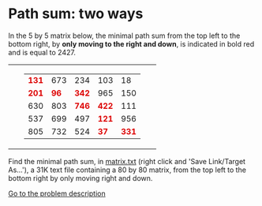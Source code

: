 Path sum: two ways
==================

<p>In the 5 by 5 matrix below, the minimal path sum from the top left to the bottom right, by <b>only moving to the right and down</b>, is indicated in bold red and is equal to 2427.</p>
<div style='text-align:center;'>
<table cellpadding='0' cellspacing='0' border='0' align='center'>
<tr>
<td><img src='images/bracket_left.gif' width='8' height='120' alt='' align='middle' /><br /></td>
<td>
<table cellpadding='3' cellspacing='0' border='0'>
<tr>
<td><span style='color:#dd0000;'><b>131</b></span></td><td>673</td><td>234</td><td>103</td><td>18</td>
</tr>
<tr>
<td><span style='color:#dd0000;'><b>201</b></span></td><td><span style='color:#dd0000;'><b>96</b></span></td><td><span style='color:#dd0000;'><b>342</b></span></td><td>965</td><td>150</td>
</tr>
<tr>
<td>630</td><td>803</td><td><span style='color:#dd0000;'><b>746</b></span></td><td><span style='color:#dd0000;'><b>422</b></span></td><td>111</td>
</tr>
<tr>
<td>537</td><td>699</td><td>497</td><td><span style='color:#dd0000;'><b>121</b></span></td><td>956</td>
</tr>
<tr>
<td>805</td><td>732</td><td>524</td><td><span style='color:#dd0000;'><b>37</b></span></td><td><span style='color:#dd0000;'><b>331</b></span></td>
</tr>
</table>
</td>
<td><img src='images/bracket_right.gif' width='8' height='120' alt='' align='middle' /><br /></td>
</tr>
</table>
</div>
<p>Find the minimal path sum, in <a href='project/matrix.txt'>matrix.txt</a> (right click and 'Save Link/Target As...'), a 31K text file containing a 80 by 80 matrix, from the top left to the bottom right by only moving right and down.</p>



[Go to the problem description](http://projecteuler.net/problem=81)
